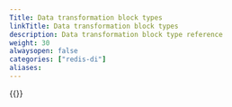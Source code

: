 ```yaml
---
Title: Data transformation block types
linkTitle: Data transformation block types
description: Data transformation block type reference
weight: 30
alwaysopen: false
categories: ["redis-di"]
aliases: 
---
```


{{<allchildren style="h2" description="true">}}

